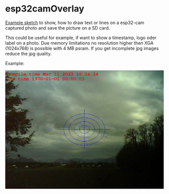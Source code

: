 # esp32camOverlay
[Example sketch](src/esp32camOverlay.ino)  to show, how to draw text or lines on a esp32-cam captured photo and save the picture on a SD card.

This could be useful for example, if want to show a timestamp, logo oder label on a photo. Due memory limitations no resolution higher then XGA (1024x768) is possible with 4 MB psram. If you get incomplete jpg images reduce the jpg quality.
 
Example:

![overlay](/assets/images/overlay.jpg)
